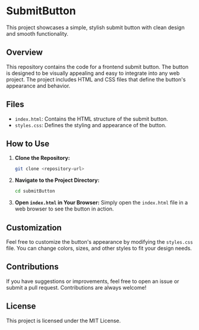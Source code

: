 # SubmitButton

This project showcases a simple, stylish submit button with clean design and smooth functionality.

## Overview

This repository contains the code for a frontend submit button. The button is designed to be visually appealing and easy to integrate into any web project. The project includes HTML and CSS files that define the button's appearance and behavior.

## Files

- `index.html`: Contains the HTML structure of the submit button.
- `styles.css`: Defines the styling and appearance of the button.

## How to Use

1. **Clone the Repository:**
   ```bash
   git clone <repository-url>
   ```
2. **Navigate to the Project Directory:**
   ```bash
   cd submitButton
   ```
3. **Open `index.html` in Your Browser:**
   Simply open the `index.html` file in a web browser to see the button in action.

## Customization

Feel free to customize the button's appearance by modifying the `styles.css` file. You can change colors, sizes, and other styles to fit your design needs.

## Contributions

If you have suggestions or improvements, feel free to open an issue or submit a pull request. Contributions are always welcome!

## License

This project is licensed under the MIT License.
